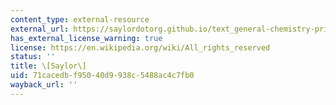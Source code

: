 ```yaml
---
content_type: external-resource
external_url: https://saylordotorg.github.io/text_general-chemistry-principles-patterns-and-applications-v1.0/s18-05-half-lives-and-radioactive-dec.html
has_external_license_warning: true
license: https://en.wikipedia.org/wiki/All_rights_reserved
status: ''
title: \[Saylor\]
uid: 71cacedb-f950-40d9-938c-5488ac4c7fb0
wayback_url: ''
---
```

